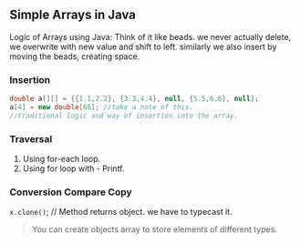 ## Simple Arrays in Java
Logic of Arrays using Java: Think of it like beads. 
we never actually delete, we overwrite with new value and shift to left. similarly we also insert by moving the beads, creating space.

### Insertion
```java
double a[][] = {{1.1,2.2}, {3.3,4.4}, null, {5.5,6.6}, null};
a[4] = new double[66]; //take a note of this.
//traditional logic and way of insertion into the array. 
```

### Traversal
1. Using for-each loop.
2. Using for loop with - Printf. 

### Conversion Compare Copy
`x.clone()`; // Method returns object. we have to typecast it.


> You can create objects array to store elements of different types.





